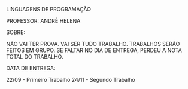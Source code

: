 LINGUAGENS DE PROGRAMAÇÃO

PROFESSOR: ANDRÉ HELENA

SOBRE:

  NÃO VAI TER PROVA. VAI SER TUDO TRABALHO. TRABALHOS SERÃO FEITOS EM GRUPO. SE FALTAR NO DIA DE ENTREGA, PERDEU A NOTA TOTAL DO TRABALHO.

DATA DE ENTREGA:

  22/09 - Primeiro Trabalho
  24/11 - Segundo Trabalho
